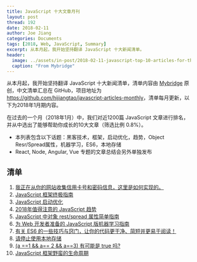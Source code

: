 ```yaml
---
title: JavaScript 十大文章月刊
layout: post
thread: 192
date: 2018-02-11
author: Joe Jiang
categories: Documents
tags: [2018, Web, JavaScript, Summary]
excerpt: 从本月起，我开始坚持翻译 JavaScript 十大新闻清单。
header:
  image: ../assets/in-post/2018-02-11-javascript-top-10-articles-for-the-past-month-v-feb-2018-teaser.png
  caption: "From Mybridge"
---
```


从本月起，我开始坚持翻译 JavaScript 十大新闻清单，清单内容由 [Mybridge](https://medium.mybridge.co/) 原创，中文清单汇总在 GitHub，项目地址为 <https://github.com/hijiangtao/javascript-articles-monthly>，清单每月更新，以下为2018年1月期内容。

在过去的一个月（2018年1月）中，我们对近1200篇 JavaScript 文章进行排名，并从中选出了能够帮助你成长的10大文章（筛选比例 0.8%）。

* 本列表包含以下话题：黑客技术，框架，启动优化，趋势，Object Resr/Spread属性，机器学习，ES6，本地存储
* React, Node, Angular, Vue 专题的文章总结会另外单独发布

## 清单

1. [我正在从你的网站收集信用卡号和密码信息，这里是如何实现的。](https://hackernoon.com/im-harvesting-credit-card-numbers-and-passwords-from-your-site-here-s-how-9a8cb347c5b5)
2. [JavaScript 框架终极指南](https://javascriptreport.com/the-ultimate-guide-to-javascript-frameworks)
3. [JavaScript 启动优化](https://developers.google.com/web/fundamentals/performance/optimizing-content-efficiency/javascript-startup-optimization)
4. [2018年值得注意的 JavaScript 趋势](https://hackernoon.com/the-top-javascript-trends-to-watch-in-2018-a8437dd94425)
5. [JavaScript 中对象 rest/spread 属性简单指南](https://dmitripavlutin.com/object-rest-spread-properties-javascript)
6. [为 Web 开发者准备的 JavaScript 版机器学习指南](https://www.robinwieruch.de/machine-learning-javascript-web-developers)
7. [有关 ES6 的一些技巧与窍门，让你的代码更干净、简短并更易于阅读！](https://medium.freecodecamp.org/make-your-code-cleaner-shorter-and-easier-to-read-es6-tips-and-tricks-afd4ce25977c)
8. [请停止使用本地存储](https://dev.to/rdegges/please-stop-using-local-storage-1i04)
9. [(a ==1 && a== 2 && a==3) 有可能是 true 吗?](https://stackoverflow.com/questions/48270127/can-a-1-a-2-a-3-ever-evaluate-to-true)
10. [JavaScript 框架野蛮的生命周期](https://stackoverflow.blog/2018/01/11/brutal-lifecycle-javascript-frameworks)